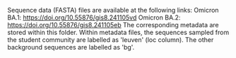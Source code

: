 Sequence data (FASTA) files are available at the following links:
Omicron BA.1: https://doi.org/10.55876/gis8.241105vd
Omicron BA.2: https://doi.org/10.55876/gis8.241105eb
The corresponding metadata are stored within this folder.
Within metadata files, the sequences sampled from the student community are labelled as 'leuven' (loc column). The other background sequences are labelled as 'bg'.